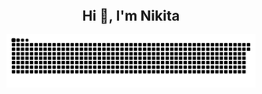 <h1 align="center">Hi 👋, I'm Nikita</h1>

<img src="https://github.com/Skill-g/Skill-g/blob/output/github-contribution-grid-snake-dark.svg" alt="Snake animation"/>
